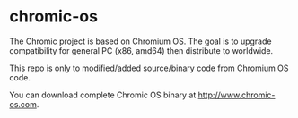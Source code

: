 # chromic-os

The Chromic project is based on Chromium OS.
The goal is to upgrade compatibility for general PC (x86, amd64) then distribute to worldwide.

This repo is only to modified/added source/binary code from Chromium OS code.

You can download complete Chromic OS binary at http://www.chromic-os.com.
